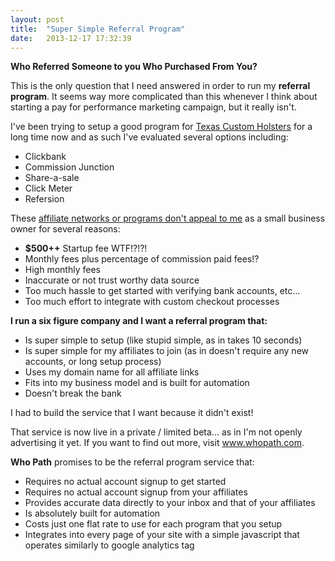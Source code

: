 ```yaml
---
layout: post
title:  "Super Simple Referral Program"
date:   2013-12-17 17:32:39
---
```


<p><b>Who Referred Someone to you Who Purchased From You?</b></p><p>This is the only question that I need answered in order to run my&nbsp;<b>referral program</b>. It seems way more complicated than this whenever I think about starting a pay for performance marketing campaign, but it really isn't.</p><p>I've been trying to setup a good program for <a href="http://www.texascustomholsters.com">Texas Custom Holsters</a>&nbsp;for a long time now and as such I've evaluated several options including:</p><ul>
<li>Clickbank</li>
<li>Commission Junction</li>
<li>Share-a-sale</li>
<li>Click Meter</li>
<li>Refersion</li>
</ul><p>These <u>affiliate networks or programs don't appeal to me</u> as a small business owner for several reasons:</p><ul>
<li>
<b>$500++</b> Startup fee WTF!?!?!</li>
<li>Monthly fees plus percentage of commission paid fees!?</li>
<li>High monthly fees</li>
<li>Inaccurate or not trust worthy data source</li>
<li>Too much hassle to get started with verifying bank accounts, etc...</li>
<li>Too much effort to integrate with custom checkout processes</li>
</ul><p><b>I run a six figure company and I want a referral program that:</b><br></p><ul>
<li>Is super simple to setup (like stupid simple, as in takes 10 seconds)</li>
<li>Is super simple for my affiliates to join (as in doesn't require any new accounts, or long setup process)</li>
<li>Uses my domain name for all affiliate links</li>
<li>Fits into my business model and is built for automation</li>
<li>Doesn't break the bank</li>
</ul><p>I had to build the service that I want because it didn't exist!&nbsp;</p><p>That service is now live in a private / limited beta... as in I'm not openly advertising it yet. If you want to find out more, visit <a href="http://www.whopath.com">www.whopath.com</a>.</p><p><b>Who Path</b> promises to be the referral program service that:</p><ul>
<li>Requires no actual account signup to get started</li>
<li>Requires no actual account signup from your affiliates</li>
<li>Provides accurate data directly to your inbox and that of your affiliates</li>
<li>Is absolutely built for automation</li>
<li>Costs just one flat rate to use for each program that you setup</li>
<li>Integrates into every page of your site with a simple javascript that operates similarly to google analytics tag</li>
</ul><p><br></p>